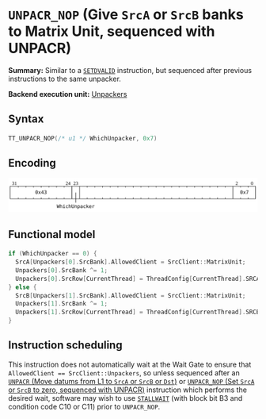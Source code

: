 # `UNPACR_NOP` (Give `SrcA` or `SrcB` banks to Matrix Unit, sequenced with UNPACR)

**Summary:** Similar to a [`SETDVALID`](SETDVALID.md) instruction, but sequenced after previous instructions to the same unpacker.

**Backend execution unit:** [Unpackers](Unpackers/README.md)

## Syntax

```c
TT_UNPACR_NOP(/* u1 */ WhichUnpacker, 0x7)
```

## Encoding

![](../../../Diagrams/Out/Bits32_UNPACR_NOP_SETDVALID.svg)

## Functional model

```c
if (WhichUnpacker == 0) {
  SrcA[Unpackers[0].SrcBank].AllowedClient = SrcClient::MatrixUnit;
  Unpackers[0].SrcBank ^= 1;
  Unpackers[0].SrcRow[CurrentThread] = ThreadConfig[CurrentThread].SRCA_SET_Base << 4;
} else {
  SrcB[Unpackers[1].SrcBank].AllowedClient = SrcClient::MatrixUnit;
  Unpackers[1].SrcBank ^= 1;
  Unpackers[1].SrcRow[CurrentThread] = ThreadConfig[CurrentThread].SRCB_SET_Base << 4;
}
```

## Instruction scheduling

This instruction does not automatically wait at the Wait Gate to ensure that `AllowedClient == SrcClient::Unpackers`, so unless sequenced after an [`UNPACR` (Move datums from L1 to `SrcA` or `SrcB` or `Dst`)](UNPACR_Regular.md) or [`UNPACR_NOP` (Set `SrcA` or `SrcB` to zero, sequenced with UNPACR)](UNPACR_NOP_ZEROSRC.md) instruction which performs the desired wait, software may wish to use [`STALLWAIT`](STALLWAIT.md) (with block bit B3 and condition code C10 or C11) prior to `UNPACR_NOP`.
